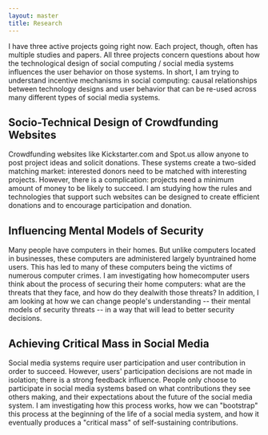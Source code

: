 ```yaml
---
layout: master
title: Research
---
```


I have three active projects going right now.  Each project, though, often has
multiple studies and papers.   All three projects concern questions about how
the technological design of social computing / social media systems influences
the user behavior on those systems.  In short, I am trying to understand
incentive mechanisms in social computing: causal relationships between
technology designs and user behavior that can be re-used across many different
types of social media systems.

Socio-Technical Design of Crowdfunding Websites
-----------------------------------------------
Crowdfunding websites like Kickstarter.com and Spot.us allow anyone to post
project ideas and solicit donations. These systems create a two-sided matching
market: interested donors need to be matched with interesting projects.
However, there is a complication: projects need a minimum amount of money to be
likely to succeed.  I am studying how the rules and technologies that support
such websites can be designed to create efficient donations and to encourage
participation and donation. 

Influencing Mental Models of Security
-------------------------------------
Many people have computers in their homes. But unlike computers located in
businesses, these computers are administered largely byuntrained home users.
This has led to many of these computers being the victims of numerous computer
crimes. I am investigating how homecomputer users think about the process of
securing their home computers: what are the threats that they face, and how do
they dealwith those threats?  In addition, I am looking at how we can change
people's understanding -- their mental models of security threats -- in a way that
will lead to better security decisions. 

Achieving Critical Mass in Social Media
--------------------------------------------------------------

Social media systems require user participation and user contribution in order
to succeed.  However, users' participation decisions are not made in isolation;
there is a strong feedback influence.  People only choose to participate in
social media systems based on what contributions they see others making, and
their expectations about the future of the social media system.  I am
investigating how this process works, how we can "bootstrap" this process at the
beginning of the life of a social media system, and how it eventually produces a
"critical mass" of self-sustaining contributions.
